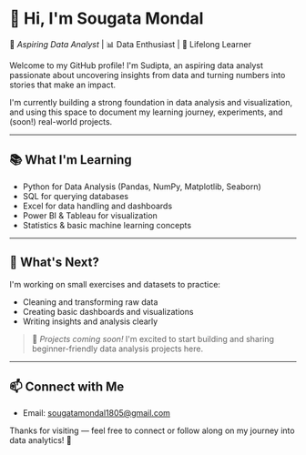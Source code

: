 # 👋 Hi, I'm Sougata Mondal

🎯 *Aspiring Data Analyst* | 📊 Data Enthusiast | 🧠 Lifelong Learner  

Welcome to my GitHub profile! I'm Sudipta, an aspiring data analyst passionate about uncovering insights from data and turning numbers into stories that make an impact.

I'm currently building a strong foundation in data analysis and visualization, and using this space to document my learning journey, experiments, and (soon!) real-world projects.

---

## 📚 What I'm Learning

- Python for Data Analysis (Pandas, NumPy, Matplotlib, Seaborn)
- SQL for querying databases
- Excel for data handling and dashboards
- Power BI & Tableau for visualization
- Statistics & basic machine learning concepts

---

## 🌱 What's Next?

I'm working on small exercises and datasets to practice:
- Cleaning and transforming raw data
- Creating basic dashboards and visualizations
- Writing insights and analysis clearly

> 🚧 *Projects coming soon!* I'm excited to start building and sharing beginner-friendly data analysis projects here.

---

## 📫 Connect with Me

- Email: sougatamondal1805@gmail.com

Thanks for visiting — feel free to connect or follow along on my journey into data analytics! 🚀
